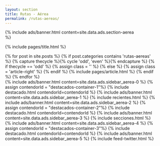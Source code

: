 ```yaml
---
layout: section
title: Rutas - Aérea
permalink: /rutas-aereas/
---
```


{% 
  include ads/banner.html 
  content=site.data.ads.section-aerea  
%}

{% include pages/title.html %}

<!-- blog post -->
<section class="section">
  <div class="container maxw">
    <div class="row">
      <div class="col-lg-9">
        {% for post in site.posts %}
        {% if post.categories contains 'rutas-aereas' %}
        {% capture thecycle %}{% cycle 'odd', 'even' %}{% endcapture %}
        {% if thecycle == 'odd' %}
        {% assign class = '' %}
        {% else %}
        {% assign class = 'article-right' %}
        {% endif %}
          {% include pages/article.html %}
        {% endif %}
        {% endfor %}
      </div> 
      <div class="col-lg-3">
        {% 
          include ads/banner.html 
          content=site.data.ads.sidebar_aerea-0  
        %}
        {% assign contendorId = "destacados-container-1"%}
        {% include destacado.html contendorId=contendorId %}
        {% 
          include ads/banner.html 
          content=site.data.ads.sidebar_aerea-1  
        %}
        {% include recientes.html %}
        {% 
          include ads/banner.html 
          content=site.data.ads.sidebar_aerea-2
        %}
        {% assign contendorId = "destacados-container-2"%}
        {% include destacado.html contendorId=contendorId %}
        {% 
          include ads/banner.html 
          content=site.data.ads.sidebar_aerea-3
        %}
        {% include secciones.html %}
        {% 
          include ads/banner.html 
          content=site.data.ads.sidebar_aerea-4
        %}
        {% assign contendorId = "destacados-container-3"%}
        {% include destacado.html contendorId=contendorId %}
        {% 
          include ads/banner.html 
          content=site.data.ads.sidebar_aerea-5
        %}
        {% include feed-twitter.html %}
      </div> 
    </div>
  </div>
</section>
<!-- /blog post -->
